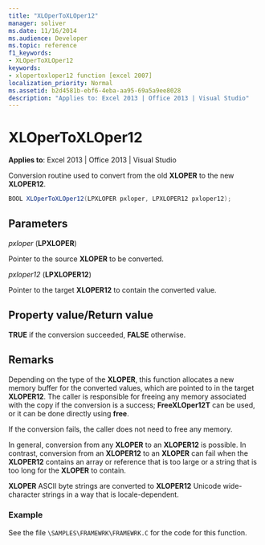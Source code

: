 ```yaml
---
title: "XLOperToXLOper12"
manager: soliver
ms.date: 11/16/2014
ms.audience: Developer
ms.topic: reference
f1_keywords:
- XLOperToXLOper12
keywords:
- xlopertoxloper12 function [excel 2007]
localization_priority: Normal
ms.assetid: b2d4581b-ebf6-4eba-aa95-69a5a9ee8028
description: "Applies to: Excel 2013 | Office 2013 | Visual Studio"
---
```


# XLOperToXLOper12

**Applies to**: Excel 2013 | Office 2013 | Visual Studio 
  
Conversion routine used to convert from the old **XLOPER** to the new **XLOPER12**.
  
```cs
BOOL XLOperToXLOper12(LPXLOPER pxloper, LPXLOPER12 pxloper12);
```

## Parameters

_pxloper_ (**LPXLOPER**)
  
Pointer to the source **XLOPER** to be converted. 
  
_pxloper12_ (**LPXLOPER12**)
  
Pointer to the target **XLOPER12** to contain the converted value. 
  
## Property value/Return value

**TRUE** if the conversion succeeded, **FALSE** otherwise. 
  
## Remarks

Depending on the type of the **XLOPER**, this function allocates a new memory buffer for the converted values, which are pointed to in the target **XLOPER12**. The caller is responsible for freeing any memory associated with the copy if the conversion is a success; **FreeXLOper12T** can be used, or it can be done directly using **free**.
  
If the conversion fails, the caller does not need to free any memory.
  
In general, conversion from any **XLOPER** to an **XLOPER12** is possible. In contrast, conversion from an **XLOPER12** to an **XLOPER** can fail when the **XLOPER12** contains an array or reference that is too large or a string that is too long for the **XLOPER** to contain. 
  
**XLOPER** ASCII byte strings are converted to **XLOPER12** Unicode wide-character strings in a way that is locale-dependent. 
  
### Example

See the file  `\SAMPLES\FRAMEWRK\FRAMEWRK.C` for the code for this function. 
  

